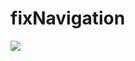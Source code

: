 # fixNavigation
[![](https://jitpack.io/v/AGouLiu/fixNavigation.svg)](https://jitpack.io/#AGouLiu/fixNavigation)

